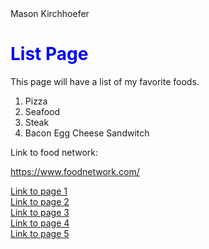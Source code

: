 <!DOCTYPE html>
<html>
<head>
<link rel="stylesheet" href="background.css">
Mason Kirchhoefer
</head>
<body>

<h1 style="color:blue;">List Page</h1>
<p>This page will have a list of my favorite foods.</p>
 
 <ol>
  <li>Pizza</li>
  <li>Seafood</li>
  <li>Steak</li>
  <li>Bacon Egg Cheese Sandwitch</li>
</ol>
 
 <p>Link to food network:</p>

 <a href= "https://www.foodnetwork.com/">https://www.foodnetwork.com/ </a> <br>
 
 <a href= "index.MD">Link to page 1 </a> <br>
 <a href= "Page One.MD">Link to page 2 </a> <br>
 <a href= "Page Two.MD">Link to page 3 </a> <br>
 <a href= "Page Three.MD">Link to page 4 </a> <br> 
 <a href= "Page Four.MD">Link to page 5 </a> <br>
 
</body>
</html>
